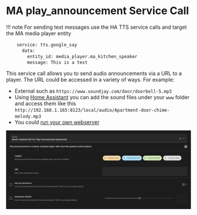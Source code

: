 # MA play_announcement Service Call

!!! note
    For sending text messages use the HA TTS service calls and target the MA media player entity
```
    service: tts.google_say
      data:
        entity_id: media_player.ma_kitchen_speaker
        message: This is a test
```
    
This service call allows you to send audio announcements via a URL to a player. The URL could be accessed in a variety of ways. For example:
- External such as `https://www.soundjay.com/door/doorbell-5.mp3` 
- Using [Home Assistant](https://www.home-assistant.io/integrations/http/#hosting-files) you can add the sound files under your `www` folder and access them like this `http://192.168.1.165:8123/local/audio/Apartment-door-chime-melody.mp3`
- You could [run your own webserver](https://www.instructables.com/Set-up-your-very-own-Web-server/)

![image](../assets/screenshots/service-call/play_announcement.png)
